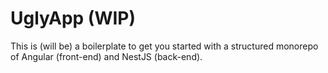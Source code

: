 # UglyApp (WIP)
This is (will be) a boilerplate to get you started with a structured monorepo of Angular (front-end) and NestJS (back-end).
